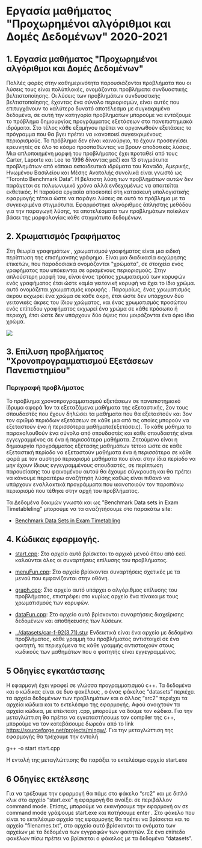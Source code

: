 # Εργασία μαθήματος "Προχωρημένοι αλγόριθμοι και Δομές Δεδομένων" 2020-2021

## 1. Εργασία μαθήματος "Προχωρημένοι αλγόριθμοι και Δομές Δεδομένων"
Πολλές φορές στην καθημερινότητα παρουσιάζονται προβλήματα που οι λύσεις τους είναι πολύπλοκές, ονομάζονται προβλήματα συνδυαστικής βελτιστοποίησης. Οι λύσεις των προβλημάτων συνδυαστικής βελτιστοποίησης, έχοντας ένα σύνολο περιορισμών,  είναι αυτές που επιτυγχάνουν το καλύτερο δυνατό αποτέλεσμα με συγκεκριμένα δεδομένα, σε αυτή την κατηγορία προβλημάτων μπορούμε να εντάξουμε το πρόβλημα δημιουργίας προγράμματος εξετάσεων στα πανεπιστημιακά ιδρύματα. Στο τέλος κάθε εξαμήνου πρέπει να οργανωθούν εξετάσεις το πρόγραμμα που θα βγει πρέπει να ικανοποιεί συγκεκριμένους περιορισμούς. Το πρόβλημα δεν είναι καινούργιο, το έχουν προσεγγίσει ερευνητές σε όλο το κόσμο προσπαθώντας να βρουν αποδοτικές λύσεις. Μια απλοποιημένη μορφή του προβλήματος έχει προταθεί από τους Carter, Laporte και Lee το 1996 δίνοντας μαζί και 13 στιγμιότυπα προβλημάτων από κάποια εκπαιδευτικά ιδρύματα του Καναδά, Αμερικής, Ηνωμένου Βασιλείου και Μέσης Ανατολής συνολικά είναι γνωστό ως “Toronto Benchmark Data”. Η βέλτιστη λύση των προβλημάτων αυτών δεν παράγεται σε πολυωνυμικό χρόνο  αλλά ενδεχομένως να απαιτείται εκθετικός. Η παρούσα εργασία αποσκοπεί στη κατασκευή υπολογιστικής εφαρμογής τέτοια ώστε να παράγει λύσεις σε αυτό το πρόβλημα με τα συγκεκριμένα στιγμιότυπα. Εφαρμόστηκε αλγόριθμος άπληστης μεθόδου για την παραγωγή λύσης, τα αποτελέσματα των προβλημάτων ποίκιλαν βάσει της μορφολογίας κάθε στιγμιότυπο δεδομένων.

## 2. Χρωματισμός Γραφήματος 
Στη θεωρία γραφημάτων , χρωματισμού γραφήματος είναι μια ειδική περίπτωση της επισήμανσης γράφημα. Είναι μια διαδικασία εκχώρησης ετικετών, που παραδοσιακά ονομάζονται "χρώματα", σε στοιχεία ενός γραφήματος που υπόκεινται σε ορισμένους περιορισμούς. Στην απλούστερη μορφή του, είναι ένας τρόπος χρωματισμού των κορυφών ενός γραφήματος έτσι ώστε καμία γειτονική κορυφή να έχει το ίδιο χρώμα. αυτό ονομάζεται χρωματισμός κορυφής . Παρομοίως, ένας χρωματισμός άκρου εκχωρεί ένα χρώμα σε κάθε άκρη, έτσι ώστε δεν υπάρχουν δύο γειτονικές άκρες του ίδιου χρώματος, και ένας χρωματισμός προσώπου ενός επίπεδου γραφήματος εκχωρεί ένα χρώμα σε κάθε πρόσωπο ή περιοχή, έτσι ώστε δεν υπάρχουν δύο όψεις που μοιράζονται ένα όριο ίδιο χρώμα.

![](https://www.codeproject.com/KB/recipes/graph_coloring_using_RLF/gcq_3.png)

## 3. Επίλυση προβλήματος "Χρονοπρογραμματισμού Εξετάσεων Πανεπιστημίου"

### Περιγραφή προβλήματος

Το πρόβλημα χρονοπρογραμματισμού εξετάσεων σε πανεπιστημιακό ίδρυμα αφορά 1ον  τα εξεταζόμενα μαθήματα της εξεταστικής, 2ον τους σπουδαστές που έχουν δηλώσει τα μαθήματα που θα εξεταστούν και 3ον τον αριθμό περιόδων εξετάσεων σε κάθε μια από τις οποίες μπορούν να εξεταστούν ένα ή περισσότερα μαθήματα(εξετάσεις). Το κάθε μάθημα το παρακολουθούν ένα σύνολο από σπουδαστές και κάθε σπουδαστής είναι εγγεγραμμένος σε ένα ή περισσότερα μαθήματα. Ζητούμενο είναι η δημιουργία προγράμματος εξέτασης μαθημάτων τέτοιο ώστε σε κάθε εξεταστική περίοδο να εξεταστούν μαθήματα ένα ή περισσότερα σε κάθε φορά με τον αυστηρό περιορισμό μαθήματα που είναι στην ίδια περίοδο να μην έχουν  ίδιους  εγγεγραμμένους σπουδαστές, σε περίπτωση παρουσίασης του φαινομένου αυτού θα έχουμε σύγκρουση και θα πρέπει να κάνουμε περαιτέρω αναζήτηση λύσης καθώς είναι πιθανό να υπάρχουν εναλλακτικά προγράμματα που ικανοποιούν τον παραπάνω περιορισμό που τέθηκε στην αρχή του προβλήματος.

Τα Δεδομένα δοκιμών γνωστά και ως "Benchmark Data sets in Exam Timetableling" μπορούμε να τα αναζητήσουμε στο παρακάτω site: 
* [Benchmark Data Sets in Exam Timetabling](http://www.asap.cs.nott.ac.uk/external/resources/)

## 4. Κώδικας εφαρμογής.

* [start.cpp](/src2/start.cpp): Στο αρχείο αυτό βρίσκεται το αρχικό μενού όπου από εκεί καλούνται όλες οι συναρτήσεις  επίλυσης του προβλήματος.

* [menuFun.cpp](/src2/menuFun.cpp): Στο αρχείο βρίσκονται συναρτήσεις  σχετικές με τα μενού που εμφανίζονται στην οθόνη.

* [graph.cpp](/src2/graph.cpp): Στο αρχείο αυτό υπάρχει ο αλγόριθμος επίλυσης του προβλήματος, επιστρέφει στο κυρίως αρχείο ένα πίνακα με τους χρωματισμούς των κορυφών.

* [dataFun.cpp](/src2/dataFun.cpp): Στο αρχείο αυτό βρίσκονται συναρτήσεις διαχείρισης δεδομένων και αποθήκευσης των λύσεων.

* [../datasets/car-f-92(3.71).stu](/datasets/car-f-92(3.71).stu): Ενδεικτικά είναι ένα αρχείο με δεδομένα προβλήματος, κάθε γραμμή του προβλήματος αντιστοιχεί σε ένα φοιτητή, τα περιεχόμενα τις κάθε γραμμής αντιστοιχούν στους κωδικούς των μαθημάτων που ο φοιτητής είναι εγγεγραμμένος.

## 5 Οδηγίες εγκατάστασης
Η εφαρμογή έχει γραφεί σε γλώσσα προγραμματισμού c++. Τα δεδομένα και ο κώδικας είναι σε δυο φακέλους , ο ένας φάκελος “datasets” περιέχει τα αρχεία δεδομένων των προβλημάτων και ο άλλος “src2” περιέχει τα αρχεία κώδικα και το εκτελέσιμο της εφαρμογής. Αφού ανοιχτούν τα αρχεία κώδικα, με επέκταση .cpp, μπορούμε να δούμε τον κώδικα. Για την μεταγλώττιση θα πρέπει να εγκαταστήσουμε τον compiler της c++, μπορούμε να τον κατεβάσουμε δωρεάν από το link https://sourceforge.net/projects/mingw/. Για την μεταγλώττιση της εφαρμογής θα τρέχουμε την εντολή

g++ -o start start.cpp

Η εντολή της μεταγλώττισης θα παράξει το εκτελέσιμο αρχείο start.exe


## 6 Οδηγίες εκτέλεσης

Για να τρέξουμε την εφαρμογή θα πάμε στο φάκελο “src2” και με διπλό κλικ στο αρχείο “start.exe” η εφαρμογή θα ανοίξει σε περιβάλλον command mode. Επίσης, μπορούμε να εκκινήσουμε την εφαρμογή αν  σε  command mode γράψουμε start.exe και πατήσουμε enter . Στο φάκελο που είναι το εκτελέσιμο αρχείο της εφαρμογής θα πρέπει να βρίσκεται και το αρχείο  “filenames.txt”, στο αρχείο αυτό βρίσκονται τα ονόματα των αρχείων με τα δεδομένα των εγγραφών των φοιτητών. Σε ένα επίπεδο φακέλων πίσω πρέπει να βρίσκεται ο φάκελος με τα δεδομένα “datasets”.


